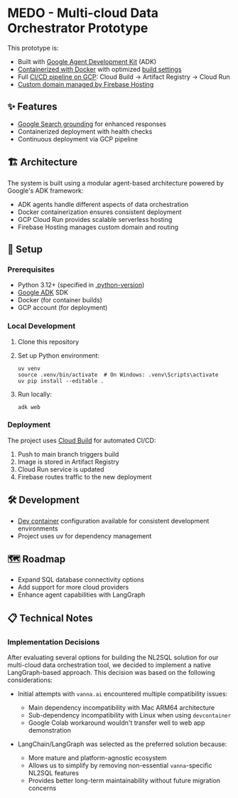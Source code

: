 # MEDO - Multi-cloud Data Orchestrator Prototype

This prototype is:

- Built with [Google Agent Development Kit](https://google.github.io/adk-docs/) (ADK)
- [Containerized with Docker](Dockerfile) with optimized [build settings](.dockerignore)
- Full [CI/CD pipeline on GCP](cloudbuild.yaml): Cloud Build → Artifact Registry → Cloud Run
- [Custom domain managed by Firebase Hosting](firebase.json)

## ✨ Features

- [Google Search grounding](google_search_agent/agent.py) for enhanced responses
- Containerized deployment with health checks
- Continuous deployment via GCP pipeline

## 🏗️ Architecture

The system is built using a modular agent-based architecture powered by Google's ADK framework:

- ADK agents handle different aspects of data orchestration
- Docker containerization ensures consistent deployment
- GCP Cloud Run provides scalable serverless hosting
- Firebase Hosting manages custom domain and routing

## 🚀 Setup

### Prerequisites

- Python 3.12+ (specified in [.python-version](.python-version))
- [Google ADK](https://google.github.io/adk-docs/) SDK
- Docker (for container builds)
- GCP account (for deployment)

### Local Development

1. Clone this repository
2. Set up Python environment:

    ```shell
    uv venv
    source .venv/bin/activate  # On Windows: .venv\Scripts\activate
    uv pip install --editable .
    ```

3. Run locally:

    ```shell
    adk web
    ```

### Deployment

The project uses [Cloud Build](cloudbuild.yaml) for automated CI/CD:

1. Push to main branch triggers build
2. Image is stored in Artifact Registry
3. Cloud Run service is updated
4. Firebase routes traffic to the new deployment

## 🛠️ Development

- [Dev container](.devcontainer/devcontainer.json) configuration available for consistent development environments
- Project uses uv for dependency management

## 🗺️ Roadmap

- Expand SQL database connectivity options
- Add support for more cloud providers
- Enhance agent capabilities with LangGraph

## 📋 Technical Notes

### Implementation Decisions

After evaluating several options for building the NL2SQL solution for our multi-cloud data orchestration tool, we decided to implement a native LangGraph-based approach. This decision was based on the following considerations:

- Initial attempts with `vanna.ai` encountered multiple compatibility issues:
  - Main dependency incompatibility with Mac ARM64 architecture
  - Sub-dependency incompatibility with Linux when using `devcontainer`
  - Google Colab workaround wouldn't transfer well to web app demonstration

- LangChain/LangGraph was selected as the preferred solution because:
  - More mature and platform-agnostic ecosystem
  - Allows us to simplify by removing non-essential `vanna`-specific NL2SQL features
  - Provides better long-term maintainability without future migration concerns
